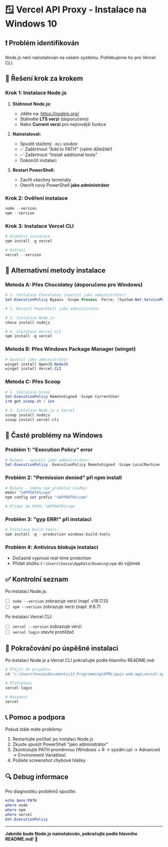# 🪟 Vercel API Proxy - Instalace na Windows 10

## ❗ Problém identifikován
Node.js není nainstalován na vašem systému. Potřebujeme ho pro Vercel CLI.

## 🚀 Řešení krok za krokem

### Krok 1: Instalace Node.js
1. **Stáhnout Node.js:**
   - Jděte na: https://nodejs.org/
   - Stáhněte **LTS verzi** (doporučeno)
   - Nebo **Current verzi** pro nejnovější funkce

2. **Nainstalovat:**
   - Spustit stažený `.msi` soubor
   - ✅ Zaškrtnout "Add to PATH" (velmi důležité!)
   - ✅ Zaškrtnout "Install additional tools" 
   - Dokončit instalaci

3. **Restart PowerShell:**
   - Zavřít všechny terminály
   - Otevřít nový PowerShell **jako administrátor**

### Krok 2: Ověření instalace
```powershell
node --version
npm --version
```

### Krok 3: Instalace Vercel CLI
```powershell
# Globální instalace
npm install -g vercel

# Ověření
vercel --version
```

## 🔧 Alternativní metody instalace

### Metoda A: Přes Chocolatey (doporučeno pro Windows)
```powershell
# 1. Instalace Chocolatey (spustit jako administrátor)
Set-ExecutionPolicy Bypass -Scope Process -Force; [System.Net.ServicePointManager]::SecurityProtocol = [System.Net.ServicePointManager]::SecurityProtocol -bor 3072; iex ((New-Object System.Net.WebClient).DownloadString('https://community.chocolatey.org/install.ps1'))

# 2. Restart PowerShell jako administrátor

# 3. Instalace Node.js
choco install nodejs

# 4. Instalace Vercel CLI
npm install -g vercel
```

### Metoda B: Přes Windows Package Manager (winget)
```powershell
# Spustit jako administrátor
winget install OpenJS.NodeJS
winget install Vercel.CLI
```

### Metoda C: Přes Scoop
```powershell
# 1. Instalace Scoop
Set-ExecutionPolicy RemoteSigned -Scope CurrentUser
irm get.scoop.sh | iex

# 2. Instalace Node.js a Vercel
scoop install nodejs
scoop install vercel-cli
```

## 🚨 Časté problémy na Windows

### Problém 1: "Execution Policy" error
```powershell
# Řešení - spustit jako administrátor:
Set-ExecutionPolicy -ExecutionPolicy RemoteSigned -Scope LocalMachine
```

### Problém 2: "Permission denied" při npm install
```powershell
# Řešení - změna npm globální složky:
mkdir "%APPDATA%\npm"
npm config set prefix "%APPDATA%\npm"

# Přidat do PATH: %APPDATA%\npm
```

### Problém 3: "gyp ERR!" při instalaci
```powershell
# Instalace build tools:
npm install -g --production windows-build-tools
```

### Problém 4: Antivirus blokuje instalaci
- Dočasně vypnout real-time protection
- Přidat složku `C:\Users\honza\AppData\Roaming\npm` do výjimek

## ✅ Kontrolní seznam

Po instalaci Node.js:
- [ ] `node --version` zobrazuje verzi (např. v18.17.0)
- [ ] `npm --version` zobrazuje verzi (např. 9.6.7)

Po instalaci Vercel CLI:
- [ ] `vercel --version` zobrazuje verzi
- [ ] `vercel login` otevře prohlížeč

## 🎯 Pokračování po úspěšné instalaci

Po instalaci Node.js a Vercel CLI pokračujte podle hlavního README.md:

```powershell
# Přejít do projektu
cd "c:\Users\honza\Documents\13_Programming\HTML\quiz-web-app\vercel-api-proxy"

# Přihlášení
vercel login

# Nasazení
vercel
```

## 📞 Pomoc a podpora

Pokud stále máte problémy:
1. Restartujte počítač po instalaci Node.js
2. Zkuste spustit PowerShell "jako administrátor"
3. Zkontrolujte PATH proměnnou (Windows + R → sysdm.cpl → Advanced → Environment Variables)
4. Pošlete screenshot chybové hlášky

## 🔍 Debug informace

Pro diagnostiku problémů spusťte:
```powershell
echo $env:PATH
where node
where npm
where vercel
Get-ExecutionPolicy
```

---

**Jakmile bude Node.js nainstalován, pokračujte podle hlavního README.md!** 🚀
